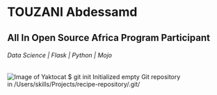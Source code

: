 # TOUZANI Abdessamd
## All In Open Source Africa Program Participant
###### Data Science | Flask | Python | Mojo

![Image of Yaktocat](https://octodex.github.com/images/yaktocat.png)
$ git init
Initialized empty Git repository   
in /Users/skills/Projects/recipe-repository/.git/
